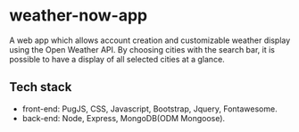 # weather-now-app
A web app which allows account creation and customizable weather display using the Open Weather API.
By choosing cities with the search bar, it is possible to have a display of all selected cities at a glance.

## Tech stack
* front-end: PugJS, CSS, Javascript, Bootstrap, Jquery, Fontawesome.
* back-end: Node, Express, MongoDB(ODM Mongoose).
  
